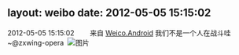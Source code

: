 layout: weibo
date: 2012-05-05 15:15:02
---
2012-05-05 15:15:02  &nbsp;&nbsp;&nbsp;&nbsp;&nbsp;&nbsp; 来自 <a href="http://app.weibo.com/t/feed/l4RWD" rel="nofollow">Weico.Android</a>
我们不是一个人在战斗哇~@zxwing-opera  ​​​
![图片](https://ww3.sinaimg.cn/large/6d2a6003jw1dsngsq71m3j.jpg)
